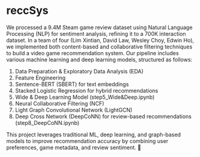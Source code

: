 # reccSys
We processed a 9.4M Steam game review dataset using Natural Language Processing (NLP) for sentiment analysis, refining it to a 700K interaction dataset. In a team of four (Lim Xintian, David Law, Wesley Choy, Edwin Ho), we implemented both content-based and collaborative filtering techniques to build a video game recommendation system. Our pipeline includes various machine learning and deep learning models, structured as follows:

1) Data Preparation & Exploratory Data Analysis (EDA) 
2) Feature Engineering 
3) Sentence-BERT (SBERT) for text embeddings 
4) Stacked Logistic Regression for hybrid recommendations 
5) Wide & Deep Learning Model (step5_Wide&Deep.ipynb)
6) Neural Collaborative Filtering (NCF) 
7) Light Graph Convolutional Network (LightGCN) 
8) Deep Cross Network (DeepCoNN) for review-based recommendations (step8_DeepCoNN.ipynb)
   
This project leverages traditional ML, deep learning, and graph-based models to improve recommendation accuracy by combining user preferences, game metadata, and review sentiment. 🚀
